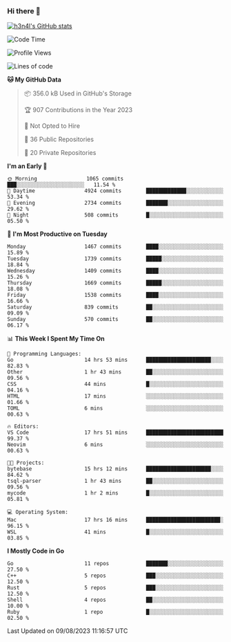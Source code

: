 ### Hi there 👋

[![h3n4l's GitHub stats](https://github-readme-stats.vercel.app/api?username=h3n4l&count_private=true&show_icons=true&theme=radical)](https://github.com/h3n4l/github-readme-stats)

<!--START_SECTION:waka-->
![Code Time](http://img.shields.io/badge/Code%20Time-1%2C483%20hrs%2018%20mins-blue)

![Profile Views](http://img.shields.io/badge/Profile%20Views-0-blue)

![Lines of code](https://img.shields.io/badge/From%20Hello%20World%20I%27ve%20Written-2.7%20million%20lines%20of%20code-blue)

**🐱 My GitHub Data** 

> 📦 356.0 kB Used in GitHub's Storage 
 > 
> 🏆 907 Contributions in the Year 2023
 > 
> 🚫 Not Opted to Hire
 > 
> 📜 36 Public Repositories 
 > 
> 🔑 20 Private Repositories 
 > 
**I'm an Early 🐤** 

```text
🌞 Morning                1065 commits        ███░░░░░░░░░░░░░░░░░░░░░░   11.54 % 
🌆 Daytime                4924 commits        █████████████░░░░░░░░░░░░   53.34 % 
🌃 Evening                2734 commits        ███████░░░░░░░░░░░░░░░░░░   29.62 % 
🌙 Night                  508 commits         █░░░░░░░░░░░░░░░░░░░░░░░░   05.50 % 
```
📅 **I'm Most Productive on Tuesday** 

```text
Monday                   1467 commits        ████░░░░░░░░░░░░░░░░░░░░░   15.89 % 
Tuesday                  1739 commits        █████░░░░░░░░░░░░░░░░░░░░   18.84 % 
Wednesday                1409 commits        ████░░░░░░░░░░░░░░░░░░░░░   15.26 % 
Thursday                 1669 commits        █████░░░░░░░░░░░░░░░░░░░░   18.08 % 
Friday                   1538 commits        ████░░░░░░░░░░░░░░░░░░░░░   16.66 % 
Saturday                 839 commits         ██░░░░░░░░░░░░░░░░░░░░░░░   09.09 % 
Sunday                   570 commits         ██░░░░░░░░░░░░░░░░░░░░░░░   06.17 % 
```


📊 **This Week I Spent My Time On** 

```text
💬 Programming Languages: 
Go                       14 hrs 53 mins      █████████████████████░░░░   82.83 % 
Other                    1 hr 43 mins        ██░░░░░░░░░░░░░░░░░░░░░░░   09.56 % 
CSS                      44 mins             █░░░░░░░░░░░░░░░░░░░░░░░░   04.16 % 
HTML                     17 mins             ░░░░░░░░░░░░░░░░░░░░░░░░░   01.66 % 
TOML                     6 mins              ░░░░░░░░░░░░░░░░░░░░░░░░░   00.63 % 

🔥 Editors: 
VS Code                  17 hrs 51 mins      █████████████████████████   99.37 % 
Neovim                   6 mins              ░░░░░░░░░░░░░░░░░░░░░░░░░   00.63 % 

🐱‍💻 Projects: 
bytebase                 15 hrs 12 mins      █████████████████████░░░░   84.62 % 
tsql-parser              1 hr 43 mins        ██░░░░░░░░░░░░░░░░░░░░░░░   09.56 % 
mycode                   1 hr 2 mins         █░░░░░░░░░░░░░░░░░░░░░░░░   05.81 % 

💻 Operating System: 
Mac                      17 hrs 16 mins      ████████████████████████░   96.15 % 
WSL                      41 mins             █░░░░░░░░░░░░░░░░░░░░░░░░   03.85 % 
```

**I Mostly Code in Go** 

```text
Go                       11 repos            ███████░░░░░░░░░░░░░░░░░░   27.50 % 
C++                      5 repos             ███░░░░░░░░░░░░░░░░░░░░░░   12.50 % 
Rust                     5 repos             ███░░░░░░░░░░░░░░░░░░░░░░   12.50 % 
Shell                    4 repos             ██░░░░░░░░░░░░░░░░░░░░░░░   10.00 % 
Ruby                     1 repo              █░░░░░░░░░░░░░░░░░░░░░░░░   02.50 % 
```




 Last Updated on 09/08/2023 11:16:57 UTC
<!--END_SECTION:waka-->


